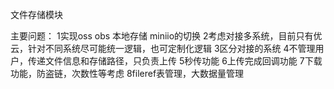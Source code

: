 文件存储模块

主要问题：
1实现oss obs 本地存储 miniio的切换
2考虑对接多系统，目前只有优云，针对不同系统尽可能统一逻辑，也可定制化逻辑
3区分对接的系统
4不管理用户，传递文件信息和存储路径，只负责上传
5秒传功能
6上传完成回调功能
7下载功能，防盗链，次数性等考虑
8fileref表管理，大数据量管理